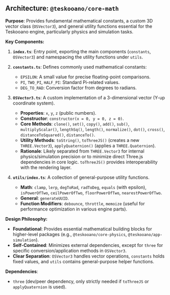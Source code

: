 ## Architecture: `@teskooano/core-math`

**Purpose**: Provides fundamental mathematical constants, a custom 3D vector class (`OSVector3`), and general utility functions essential for the Teskooano engine, particularly physics and simulation tasks.

**Key Components:**

1.  **`index.ts`**: Entry point, exporting the main components (`constants`, `OSVector3`) and namespacing the utility functions under `utils`.

2.  **`constants.ts`**: Defines commonly used mathematical constants:

    - `EPSILON`: A small value for precise floating-point comparisons.
    - `PI`, `TWO_PI`, `HALF_PI`: Standard Pi-related values.
    - `DEG_TO_RAD`: Conversion factor from degrees to radians.

3.  **`OSVector3.ts`**: A custom implementation of a 3-dimensional vector (Y-up coordinate system).

    - **Properties**: `x`, `y`, `z` (public numbers).
    - **Constructor**: `constructor(x = 0, y = 0, z = 0)`.
    - **Core Methods**: `clone()`, `set()`, `copy()`, `add()`, `sub()`, `multiplyScalar()`, `lengthSq()`, `length()`, `normalize()`, `dot()`, `cross()`, `distanceToSquared()`, `distanceTo()`.
    - **Utility Methods**: `toString()`, `toThreeJS()` (creates a new `THREE.Vector3`), `applyQuaternion()` (applies a `THREE.Quaternion`).
    - **Rationale**: Likely separated from `THREE.Vector3` for internal physics/simulation precision or to minimize direct Three.js dependencies in core logic. `toThreeJS()` provides interoperability with the rendering layer.

4.  **`utils/index.ts`**: A collection of general-purpose utility functions.
    - **Math**: `clamp`, `lerp`, `degToRad`, `radToDeg`, `equals` (with epsilon), `isPowerOfTwo`, `ceilPowerOfTwo`, `floorPowerOfTwo`, `nearestPowerOfTwo`.
    - **General**: `generateUUID`.
    - **Function Modifiers**: `debounce`, `throttle`, `memoize` (useful for performance optimization in various engine parts).

**Design Philosophy:**

- **Foundational**: Provides essential mathematical building blocks for higher-level packages (e.g., `@teskooano/core-physics`, `@teskooano/app-simulation`).
- **Self-Contained**: Minimizes external dependencies, except for `three` for specific conversion/application methods in `OSVector3`.
- **Clear Separation**: `OSVector3` handles vector operations, `constants` holds fixed values, and `utils` contains general-purpose helper functions.

**Dependencies**:

- `three` (dev/peer dependency, only strictly needed if `toThreeJS` or `applyQuaternion` is used).
